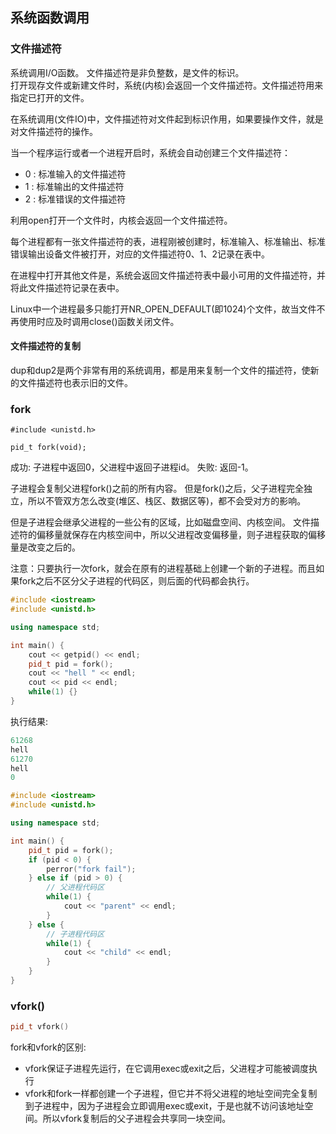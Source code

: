 系统函数调用
---


### 文件描述符


系统调用I/O函数。
文件描述符是非负整数，是文件的标识。      
打开现存文件或新建文件时，系统(内核)会返回一个文件描述符。文件描述符用来指定已打开的文件。

在系统调用(文件IO)中，文件描述符对文件起到标识作用，如果要操作文件，就是对文件描述符的操作。

当一个程序运行或者一个进程开启时，系统会自动创建三个文件描述符： 
- 0 : 标准输入的文件描述符
- 1 : 标准输出的文件描述符
- 2 : 标准错误的文件描述符


利用open打开一个文件时，内核会返回一个文件描述符。     

每个进程都有一张文件描述符的表，进程刚被创建时，标准输入、标准输出、标准错误输出设备文件被打开，对应的文件描述符0、1、2记录在表中。    

在进程中打开其他文件是，系统会返回文件描述符表中最小可用的文件描述符，并将此文件描述符记录在表中。 


Linux中一个进程最多只能打开NR_OPEN_DEFAULT(即1024)个文件，故当文件不再使用时应及时调用close()函数关闭文件。 

#### 文件描述符的复制

dup和dup2是两个非常有用的系统调用，都是用来复制一个文件的描述符，使新的文件描述符也表示旧的文件。 




### fork

```c+
#include <unistd.h>

pid_t fork(void);
```
成功: 子进程中返回0，父进程中返回子进程id。
失败: 返回-1。


子进程会复制父进程fork()之前的所有内容。
但是fork()之后，父子进程完全独立，所以不管双方怎么改变(堆区、栈区、数据区等)，都不会受对方的影响。

但是子进程会继承父进程的一些公有的区域，比如磁盘空间、内核空间。 文件描述符的偏移量就保存在内核空间中，所以父进程改变偏移量，则子进程获取的偏移量是改变之后的。



注意：只要执行一次fork，就会在原有的进程基础上创建一个新的子进程。而且如果fork之后不区分父子进程的代码区，则后面的代码都会执行。

```c++
#include <iostream>
#include <unistd.h>

using namespace std;

int main() {
    cout << getpid() << endl;
    pid_t pid = fork();
    cout << "hell " << endl;
    cout << pid << endl;
    while(1) {}
}
```

执行结果:  
```c++
61268
hell 
61270
hell 
0
```

```c++
#include <iostream>
#include <unistd.h>

using namespace std;

int main() {
    pid_t pid = fork();
    if (pid < 0) {
        perror("fork fail");
    } else if (pid > 0) {
        // 父进程代码区
        while(1) {
            cout << "parent" << endl;
        }
    } else {
        // 子进程代码区
        while(1) {
            cout << "child" << endl;
        }
    }
}
```


### vfork()

```c++
pid_t vfork()
```

fork和vfork的区别:  
- vfork保证子进程先运行，在它调用exec或exit之后，父进程才可能被调度执行
- vfork和fork一样都创建一个子进程，但它并不将父进程的地址空间完全复制到子进程中，因为子进程会立即调用exec或exit，于是也就不访问该地址空间。所以vfork复制后的父子进程会共享同一块空间。 



